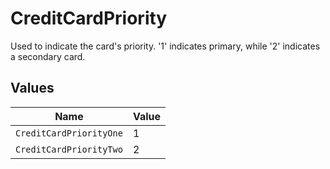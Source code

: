 # CreditCardPriority

Used to indicate the card's priority. '1' indicates primary, while '2' indicates a secondary card.


## Values

| Name                    | Value                   |
| ----------------------- | ----------------------- |
| `CreditCardPriorityOne` | 1                       |
| `CreditCardPriorityTwo` | 2                       |